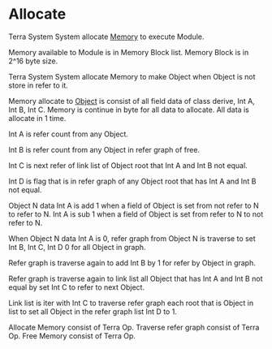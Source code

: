 # **Allocate**




Terra System System allocate [Memory](../../../Execute/System/Memory/a.md) to execute Module.



Memory available to Module is in Memory Block list.
Memory Block is in 2^16 byte size.



Terra System System allocate Memory to make Object when Object is not store in refer to it.



Memory allocate to [Object](../../../Class/Object/a.md) is consist of all field data of class derive,
Int A, Int B, Int C.
Memory is continue in byte for all data to allocate.
All data is allocate in 1 time.





Int A is refer count from any Object.


Int B is refer count from any Object in refer graph of free.


Int C is next refer of link list of Object root that Int A and Int B not equal.


Int D is flag that is in refer graph of any Object root that has Int A and Int B not equal.





Object N data Int A is add 1 when a field of Object is set from not refer to N to refer to N.
Int A is sub 1 when a field of Object is set from refer to N to not refer to N.


When Object N data Int A is 0, refer graph from Object N is traverse to set Int B, Int C, Int D 0 for all Object in graph.

Refer graph is traverse again to add Int B by 1 for refer by Object in graph.

Refer graph is traverse again to link list all Object that has Int A and Int B not equal by set Int C to refer to next Object.

Link list is iter with Int C to traverse refer graph each root that is Object in list to set all Object in the refer graph list Int D to 1.





Allocate Memory consist of Terra Op.
Traverse refer graph consist of Terra Op.
Free Memory consist of Terra Op.